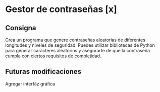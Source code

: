 # Gestor de contraseñas [x]

## Consigna

Crea un programa que genere contraseñas aleatorias de diferentes longitudes y niveles de seguridad. Puedes utilizar bibliotecas de Python para generar caracteres aleatorios y asegurarte de que la contraseña cumpla con ciertos requisitos de complejidad.

## Futuras modificaciones

Agregar interfáz gráfica